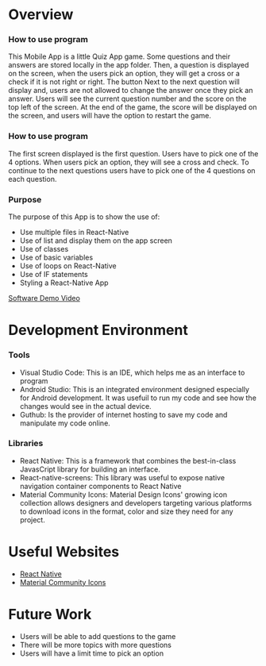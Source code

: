 # Overview
### How to use program

This Mobile App is a little Quiz App game. Some questions and their answers are stored locally in the app folder. Then, a question is displayed on the screen, when the users 
pick an option, they will get a cross or a check if it is not right or right. The button Next to the next question will display and, users are not allowed to change the answer once they pick an answer. Users will see the current question number and the score on the top left of the screen. At the end of the game, the score will be displayed on the screen,  and users will have the option to restart the game. 

### How to use program
The first screen displayed is the first question. Users have to pick one of the 4 options. When users pick an option, they will see a cross and check. To continue to the next questions users have to pick one of the 4 questions on each question. 

### Purpose
The purpose of this App is to show the use of:
* Use multiple files in React-Native
* Use of list and display them on the app screen
* Use of classes
* Use of basic variables
* Use of loops on React-Native
* Use of IF statements 
* Styling a React-Native App


[Software Demo Video](https://youtu.be/TtCUO0rzKsU)

# Development Environment

### Tools
* Visual Studio Code: This is an IDE, which helps me as an interface to program 
* Android Studio: This is an integrated environment designed especially for Android development. It was usefuil to run my code and see how the changes would see in the actual device.
* Guthub: Is the provider of internet hosting to save my code and manipulate my code online.

### Libraries

* React Native: This is a framework that combines the best-in-class JavasCript library for building an interface.
* React-native-screens: This library was useful to expose native navigation container components to React Native
* Material Community Icons: Material Design Icons' growing icon collection allows designers and developers targeting various platforms to download icons in the format, color and size they need for any project.

# Useful Websites

* [React Native](https://reactnative.dev/)
* [Material Community Icons](https://materialdesignicons.com/)


# Future Work

* Users will be able to add questions to the game
* There will be more topics with more questions
* Users will have a limit time to pick an option 